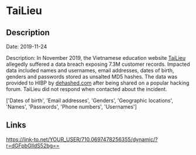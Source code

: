 # TaiLieu

## Description

Date: 2019-11-24

Description:
In November 2019, the Vietnamese education website <a href="https://tailieu.vn/" target="_blank" rel="noopener">TaiLieu</a> allegedly suffered a data breach exposing 7.3M customer records. Impacted data included names and usernames, email addresses, dates of birth, genders and passwords stored as unsalted MD5 hashes. The data was provided to HIBP by <a href="https://dehashed.com/" target="_blank" rel="noopener">dehashed.com</a> after being shared on a popular hacking forum. TaiLieu did not respond when contacted about the incident.


['Dates of birth', 'Email addresses', 'Genders', 'Geographic locations', 'Names', 'Passwords', 'Phone numbers', 'Usernames']

## Links

https://link-to.net/YOUR_USER/710.0697478256355/dynamic/?r=dGFpbGlldS52bg==